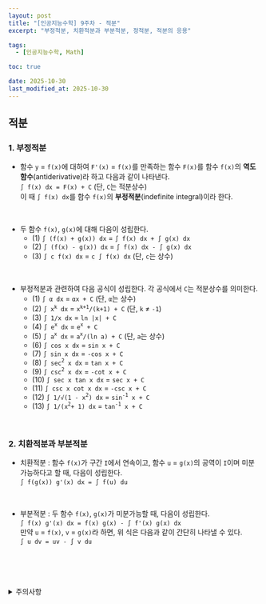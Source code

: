 ```yaml
---
layout: post
title: "[인공지능수학] 9주차 - 적분"
excerpt: "부정적분, 치환적분과 부분적분, 정적분, 적분의 응용"

tags:
  - [인공지능수학, Math]

toc: true

date: 2025-10-30
last_modified_at: 2025-10-30
---
```

## 적분
### 1. 부정적분
- 함수 `y` = `f(x)`에 대하여 `F'(x)` = `f(x)`를 만족하는 함수 `F(x)`를 함수 `f(x)`의 **역도함수**(antiderivative)라 하고 다음과 같이 나타낸다.  
`∫ f(x) dx = F(x) + C` (단, `C`는 적분상수)  
이 때 `∫ f(x) dx`를 함수 `f(x)`의 **부정적분**(indefinite integral)이라 한다.  

<br>

- 두 함수 `f(x)`, `g(x)`에 대해 다음이 성립한다.  
  - (1) `∫ (f(x) + g(x)) dx` = `∫ f(x) dx + ∫ g(x) dx`
  - (2) `∫ (f(x) - g(x)) dx` = `∫ f(x) dx - ∫ g(x) dx`
  - (3) `∫ c f(x) dx` = `c ∫ f(x) dx` (단, `c`는 상수)  

<br>

- 부정적분과 관련하여 다음 공식이 성립한다. 각 공식에서 `C`는 적분상수를 의미한다.  
  - (1) `∫ α dx` = `αx + C` (단, `α`는 상수)
  - (2) `∫ x`<sup>`k`</sup>` dx` = `x`<sup>`k+1`</sup>`/(k+1) + C` (단, `k` ≠ `-1`)
  - (3) `∫ 1/x dx` = `ln |x| + C`
  - (4) `∫ e`<sup>`x`</sup>` dx` = `e`<sup>`x`</sup>` + C`
  - (5) `∫ a`<sup>`x`</sup>` dx` = `a`<sup>`x`</sup>`/(ln a) + C` (단, `a`는 상수)  
  - (6) `∫ cos x dx` = `sin x + C`
  - (7) `∫ sin x dx` = `-cos x + C`
  - (8) `∫ sec`<sup>`2`</sup>` x dx` = `tan x + C`
  - (9) `∫ csc`<sup>`2`</sup>` x dx` = `-cot x + C`
  - (10) `∫ sec x tan x dx` = `sec x + C`  
  - (11) `∫ csc x cot x dx` = `-csc x + C`  
  - (12) `∫ 1/√(1 - x`<sup>`2`</sup>`) dx` = `sin`<sup>`-1`</sup>` x + C`  
  - (13) `∫ 1/(x`<sup>`2`</sup>`+ 1) dx` = `tan`<sup>`-1`</sup>` x + C`  

<br>

### 2. 치환적분과 부분적분
- 치환적분 : 함수 `f(x)`가 구간 `I`에서 연속이고, 함수 `u` = `g(x)`의 공역이 `I`이며 미분가능하다고 할 때, 다음이 성립한다.  
`∫ f(g(x)) g'(x) dx = ∫ f(u) du`  

<br>

- 부분적분 : 두 함수 `f(x)`, `g(x)`가 미분가능할 때, 다음이 성립한다.  
`∫ f(x) g'(x) dx = f(x) g(x) - ∫ f'(x) g(x) dx`  
만약 `u` = `f(x)`, `v` = `g(x)`라 하면, 위 식은 다음과 같이 간단히 나타낼 수 있다.  
`∫ u dv = uv - ∫ v du`  

<br>
<br>
<br>
<br>
<details>
<summary>주의사항</summary>
<div markdown=   "1">

이 포스팅은 강원대학교 이구연 교수님의 인공지능수학 수업을 들으며 내용을 정리 한 것입니다.  
수업 내용에 대한 저작권은 교수님께 있으니,  
다른 곳으로의 무분별한 내용 복사를 자제해 주세요.

</div>
</details> 